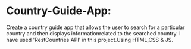 # Country-Guide-App: 
Create a country guide app that allows the user to search for a particular country and then displays informationrelated to the searched country. I have used 'RestCountries API' in this project.Using HTML,CSS & JS.
